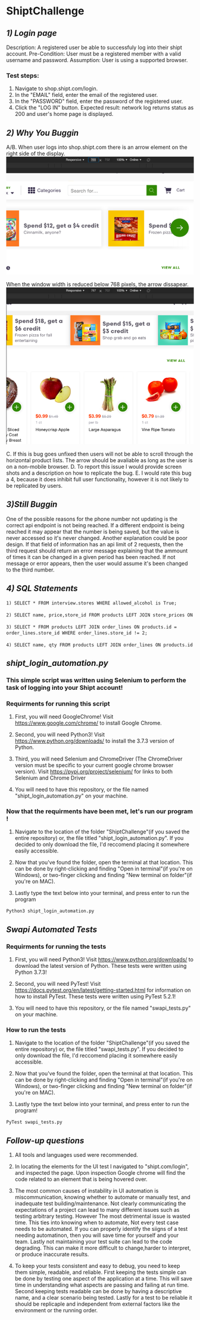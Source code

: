 # ShiptChallenge

## ***1) Login page***
 Description: A registered user be able to successfuly log into their shipt account.
 Pre-Condition: User must be a registered member with a valid username and password.
 Assumption: User is using a supported browser.
### Test steps: 
1) Navigate to shop.shipt.com/login.
2) In the "EMAIL" field, enter the email of the registered user.
3) In the "PASSWORD" field, enter the password of the registered user.
4) Click the "LOG IN" button.
Expected result: network log returns status as 200 and user's home page is displayed. 

## ***2) Why You Buggin***
A/B. When user logs into shop.shipt.com there is an arrow element on the right side of the display.
![](./shipt_home_normal.png)

When the window width is reduced below 768 pixels, the arrow dissapear.
![](./shipt_home_broken.png)

 C. If this is bug goes unfixed then users will not be able to scroll through the horizontal product lists. The arrow should be avaliable as long as the user is on a non-mobile browser.
 D. To report this issue I would provide screen shots and a description on how to replicate the bug.
 E. I would rate this bug a 4, because it does inhibit full user functionality, however it is not likely to be replicated by users.

## ***3)Still Buggin***
One of the possible reasons for the phone number not updating is the correct api endpoint is not being reached. If a different endpoint is being reached it may appear that the number is being saved, but the value is never accessed so it's never changed. Another explanation could be poor design. If that field of information has an api limit of 2 requests, then the third request should return an error message explaining that the ammount of times it can be changed in a given period has been reached. If not message or error appears, then the user would assume it's been changed to the third number.

## ***4) SQL Statements***
    1) SELECT * FROM interview.stores WHERE allowed_alcohol is True;

    2) SELECT name, price,store_id FROM products LEFT JOIN store_prices ON products.id = store_prices.product_id WHERE store_prices.store_id = 1 ORDER BY price DESC;

    3) SELECT * FROM products LEFT JOIN order_lines ON products.id = order_lines.store_id WHERE order_lines.store_id != 2;

    4) SELECT name, qty FROM products LEFT JOIN order_lines ON products.id = order_lines.product_id;

## ***shipt_login_automation.py***

### This simple script was written using Selenium to perform the task of logging into your Shipt account!

### Requirments for running this script

1) First, you will need GoogleChrome! Visit https://www.google.com/chrome/ to install Google Chrome.

2) Second, you will need Python3! Visit https://www.python.org/downloads/ to install the 3.7.3 version of Python.

3) Third, you will need Selenium and ChromeDriver (The ChromeDriver version must be specific to your current google chrome browser version). Visit https://pypi.org/project/selenium/ for links to both Selenium and Chrome Driver

4) You will need to have this repository, or the file named "shipt_login_automation.py" on your machine.

### Now that the requirments have been met, let's run our program!

1) Navigate to the location of the folder "ShiptChallenge"(if you saved the entire repository) or, the file titled "shipt_login_automation.py". If you decided to only download the file, I'd reccomend placing it somewhere easily accessible.

2) Now that you've found the folder, open the terminal at that location. This can be done by right-clicking and finding "Open in terminal"(if you're on Windows), or two-finger clicking and finding "New terminal on folder"(if you're on MAC).
     
3) Lastly type the text below into your terminal, and press enter to run the program
```
Python3 shipt_login_automation.py
```

## ***Swapi Automated Tests***
### Requirments for running the tests
1) First, you will need Python3! Visit https://www.python.org/downloads/ to download the latest version of Python. These tests were written using Python 3.7.3!

2) Second, you will need PyTest! Visit https://docs.pytest.org/en/latest/getting-started.html for information on how to install PyTest. These tests were written using PyTest 5.2.1!

3) You will need to have this repository, or the file named "swapi_tests.py" on your machine.
### How to run the tests

1) Navigate to the location of the folder "ShiptChallenge"(if you saved the entire repository) or, the file titled "swapi_tests.py". If you decided to only download the file, I'd reccomend placing it somewhere easily accessible.

2) Now that you've found the folder, open the terminal at that location. This can be done by right-clicking and finding "Open in terminal"(if you're on Windows), or two-finger clicking and finding "New terminal on folder"(if you're on MAC).

3) Lastly type the text below into your terminal, and press enter to run the program!
```
PyTest swapi_tests.py
```

## ***Follow-up questions***

1) All tools and languages used were recommended.

2) In locating the elements for the UI test I navigated to "shipt.com/login", and inspected the page. Upon inspection Google chrome will find the code related to an element that is being hovered over.

3) The most common causes of instability in UI automation is miscommunication, knowing whether to automate or manually test, and inadequate test building/maintenance. Not clearly communicating the expectations of a project can lead to many different issues such as testing arbitrary testing. However The most detrimental issue is wasted time. This ties into knowing when to automate, Not every test case needs to be automated. If you can properly identify the siigns of a test needing automatinon, then you will save time for yourself and your team. Lastly not maintaining your test suite can lead to the code degrading. This can make it more difficult to change,harder to interpret, or produce inaccurate results.

4) To keep your tests consistent and easy to debug, you need to keep them simple, readable, and reliable. First keeping the tests simple can be done by testing one aspect of the application at a time. This will save time in understanding what aspects are passing and failing at run time. Second keeping tests readable can be done by having a descriptive name, and a clear scenario being tested. Lastly for a test to be reliable it should be replicaple and independent from external factors like the environment or the running order.